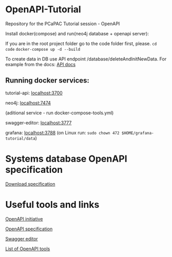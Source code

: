 # OpenAPI-Tutorial

Repository for the PCaPAC Tutorial session - OpenAPI

Install docker(compose) and run(neo4j database + openapi server):

If you are in the root project folder go to the code folder first, please. `cd code`
`docker-compose up -d --build`

To create data in DB use API endpoint /database/deleteAndInitNewData. For example from the docs: [API docs](http://localhost:3700)

## Running docker services:

tutorial-api: [localhost:3700](http://localhost:3700)

neo4j: [localhost:7474](http://localhost:7474)

(aditional service - run docker-compose-tools.yml)

swagger-editor: [localhost:3777](http://localhost:3777)

grafana: [localhost:3788](http://localhost:3788) (on Linux run: `sudo chown 472 $HOME/grafana-tutorial/data`)

# Systems database OpenAPI specification

[Download specification](https://raw.githubusercontent.com/JiriSvachaEliBeams/OpenAPI-Tutorial/main/code/systems-api/swagger/systemsapi.yaml)

# Useful tools and links

[OpenAPI initiative](https://oai.github.io/)

[OpenAPI specification](https://swagger.io/specification/)

[Swagger editor](https://editor.swagger.io/)

[List of OpenAPI tools](https://openapi.tools/)

